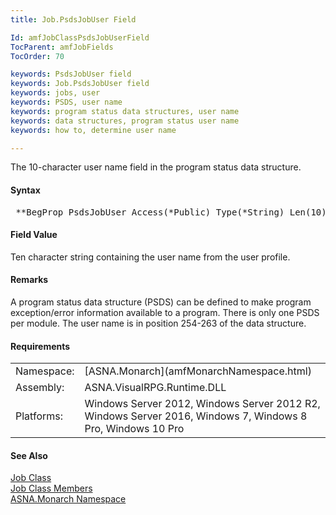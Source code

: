 ```yaml
---
title: Job.PsdsJobUser Field

Id: amfJobClassPsdsJobUserField
TocParent: amfJobFields
TocOrder: 70

keywords: PsdsJobUser field
keywords: Job.PsdsJobUser field
keywords: jobs, user
keywords: PSDS, user name
keywords: program status data structures, user name
keywords: data structures, program status user name
keywords: how to, determine user name

---
```


The 10-character user name field in the program status data structure.

#### Syntax
<pre class="prettyprint"> **BegProp PsdsJobUser Access(*Public) Type(*String) Len(10)**       </pre>

#### Field Value
Ten character string containing the user name from the user profile.

#### Remarks
A program status data structure (PSDS) can be defined to make program exception/error information available to a program. There is only one PSDS per module. The user name is in position 254-263 of the data structure.
<!-- start -->

#### Requirements
<table class="dttable" cellspacing="0" cellpadding="4" width="60%">
           <colgroup>
            <col width="15%" style="font-weight:bold" />
            <col width="85%" />
          </colgroup>
          <tr>
            <td>Namespace:</td>
            <td>[ASNA.Monarch](amfMonarchNamespace.html)</td>
          </tr>
          <tr>
            <td>Assembly:</td>
            <td>ASNA.VisualRPG.Runtime.DLL</td>
          </tr>
         <tr>
            <td>Platforms:</td>
            <td> Windows Server 2012, Windows Server 2012 R2, Windows Server 2016, Windows 7, Windows 8 Pro, Windows 10 Pro</td>
         </tr>
</table>

<!-- end -->

#### See Also
[Job Class](amfJobClass.html) <br /> [Job Class Members](amfJobMembers.html) <br /> [ASNA.Monarch Namespace](amfMonarchNamespace.html) 
